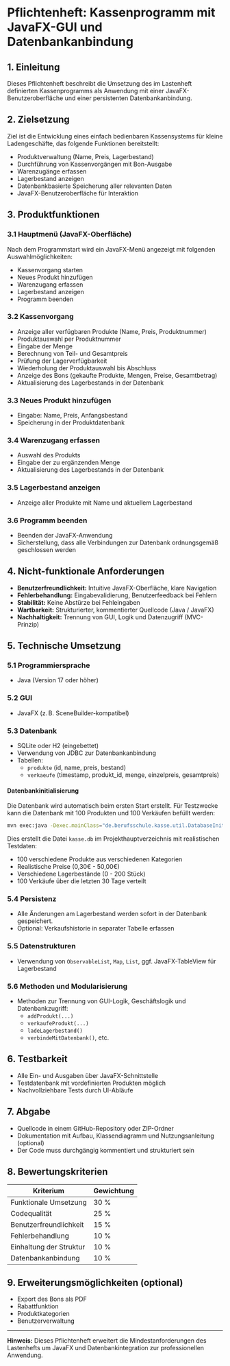 # Pflichtenheft: Kassenprogramm mit JavaFX-GUI und Datenbankanbindung

## 1. Einleitung

Dieses Pflichtenheft beschreibt die Umsetzung des im Lastenheft definierten Kassenprogramms als Anwendung mit einer JavaFX-Benutzeroberfläche und einer persistenten Datenbankanbindung.

## 2. Zielsetzung

Ziel ist die Entwicklung eines einfach bedienbaren Kassensystems für kleine Ladengeschäfte, das folgende Funktionen bereitstellt:

- Produktverwaltung (Name, Preis, Lagerbestand)
- Durchführung von Kassenvorgängen mit Bon-Ausgabe
- Warenzugänge erfassen
- Lagerbestand anzeigen
- Datenbankbasierte Speicherung aller relevanten Daten
- JavaFX-Benutzeroberfläche für Interaktion

## 3. Produktfunktionen

### 3.1 Hauptmenü (JavaFX-Oberfläche)

Nach dem Programmstart wird ein JavaFX-Menü angezeigt mit folgenden Auswahlmöglichkeiten:

- Kassenvorgang starten
- Neues Produkt hinzufügen
- Warenzugang erfassen
- Lagerbestand anzeigen
- Programm beenden

### 3.2 Kassenvorgang

- Anzeige aller verfügbaren Produkte (Name, Preis, Produktnummer)
- Produktauswahl per Produktnummer
- Eingabe der Menge
- Berechnung von Teil- und Gesamtpreis
- Prüfung der Lagerverfügbarkeit
- Wiederholung der Produktauswahl bis Abschluss
- Anzeige des Bons (gekaufte Produkte, Mengen, Preise, Gesamtbetrag)
- Aktualisierung des Lagerbestands in der Datenbank

### 3.3 Neues Produkt hinzufügen

- Eingabe: Name, Preis, Anfangsbestand
- Speicherung in der Produktdatenbank

### 3.4 Warenzugang erfassen

- Auswahl des Produkts
- Eingabe der zu ergänzenden Menge
- Aktualisierung des Lagerbestands in der Datenbank

### 3.5 Lagerbestand anzeigen

- Anzeige aller Produkte mit Name und aktuellem Lagerbestand

### 3.6 Programm beenden

- Beenden der JavaFX-Anwendung
- Sicherstellung, dass alle Verbindungen zur Datenbank ordnungsgemäß geschlossen werden

## 4. Nicht-funktionale Anforderungen

- **Benutzerfreundlichkeit:** Intuitive JavaFX-Oberfläche, klare Navigation
- **Fehlerbehandlung:** Eingabevalidierung, Benutzerfeedback bei Fehlern
- **Stabilität:** Keine Abstürze bei Fehleingaben
- **Wartbarkeit:** Strukturierter, kommentierter Quellcode (Java / JavaFX)
- **Nachhaltigkeit:** Trennung von GUI, Logik und Datenzugriff (MVC-Prinzip)

## 5. Technische Umsetzung

### 5.1 Programmiersprache

- Java (Version 17 oder höher)

### 5.2 GUI

- JavaFX (z. B. SceneBuilder-kompatibel)

### 5.3 Datenbank

- SQLite oder H2 (eingebettet)
- Verwendung von JDBC zur Datenbankanbindung
- Tabellen:
  - `produkte` (id, name, preis, bestand)
  - `verkaeufe` (timestamp, produkt_id, menge, einzelpreis, gesamtpreis)

#### Datenbankinitialisierung

Die Datenbank wird automatisch beim ersten Start erstellt. Für Testzwecke kann die Datenbank mit 100 Produkten und 100 Verkäufen befüllt werden:

```bash
mvn exec:java -Dexec.mainClass="de.berufsschule.kasse.util.DatabaseInitializer"
```

Dies erstellt die Datei `kasse.db` im Projekthauptverzeichnis mit realistischen Testdaten:

- 100 verschiedene Produkte aus verschiedenen Kategorien
- Realistische Preise (0,30€ - 50,00€)
- Verschiedene Lagerbestände (0 - 200 Stück)
- 100 Verkäufe über die letzten 30 Tage verteilt

### 5.4 Persistenz

- Alle Änderungen am Lagerbestand werden sofort in der Datenbank gespeichert.
- Optional: Verkaufshistorie in separater Tabelle erfassen

### 5.5 Datenstrukturen

- Verwendung von `ObservableList`, `Map`, `List`, ggf. JavaFX-TableView für Lagerbestand

### 5.6 Methoden und Modularisierung

- Methoden zur Trennung von GUI-Logik, Geschäftslogik und Datenbankzugriff:
  - `addProdukt(...)`
  - `verkaufeProdukt(...)`
  - `ladeLagerbestand()`
  - `verbindeMitDatenbank()`, etc.

## 6. Testbarkeit

- Alle Ein- und Ausgaben über JavaFX-Schnittstelle
- Testdatenbank mit vordefinierten Produkten möglich
- Nachvollziehbare Tests durch UI-Abläufe

## 7. Abgabe

- Quellcode in einem GitHub-Repository oder ZIP-Ordner
- Dokumentation mit Aufbau, Klassendiagramm und Nutzungsanleitung (optional)
- Der Code muss durchgängig kommentiert und strukturiert sein

## 8. Bewertungskriterien

| Kriterium              | Gewichtung |
|------------------------|------------|
| Funktionale Umsetzung  | 30 %       |
| Codequalität           | 25 %       |
| Benutzerfreundlichkeit | 15 %       |
| Fehlerbehandlung       | 10 %       |
| Einhaltung der Struktur| 10 %       |
| Datenbankanbindung     | 10 %       |

## 9. Erweiterungsmöglichkeiten (optional)

- Export des Bons als PDF
- Rabattfunktion
- Produktkategorien
- Benutzerverwaltung

---

**Hinweis:** Dieses Pflichtenheft erweitert die Mindestanforderungen des Lastenhefts um JavaFX und Datenbankintegration zur professionellen Anwendung.
